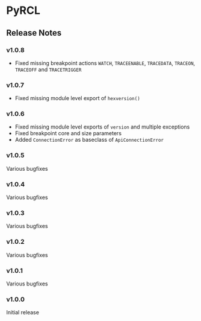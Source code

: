 # PyRCL

## Release Notes

### v1.0.8

* Fixed missing breakpoint actions `WATCH`, `TRACEENABLE`, `TRACEDATA`, `TRACEON`, `TRACEOFF` and `TRACETRIGGER`

### v1.0.7

* Fixed missing module level export of `hexversion()`

### v1.0.6

* Fixed missing module level exports of `version` and multiple exceptions
* Fixed breakpoint core and size parameters
* Added `ConnectionError` as baseclass of `ApiConnectionError`

### v1.0.5

Various bugfixes

### v1.0.4

Various bugfixes

### v1.0.3

Various bugfixes

### v1.0.2

Various bugfixes

### v1.0.1

Various bugfixes

### v1.0.0

Initial release
